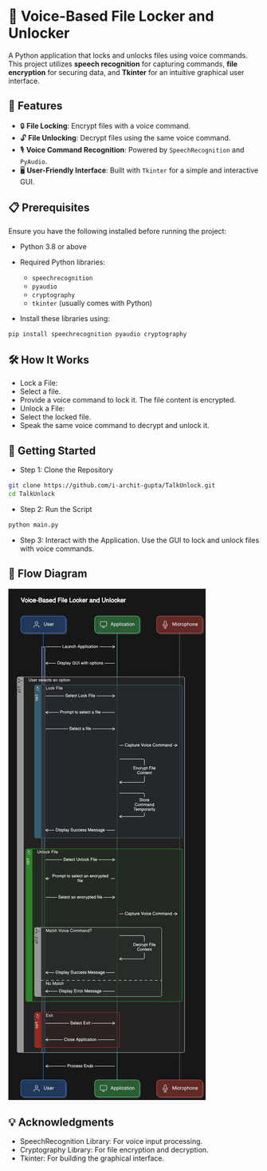 # 🎤 Voice-Based File Locker and Unlocker

A Python application that locks and unlocks files using voice commands. This project utilizes **speech recognition** for capturing commands, **file encryption** for securing data, and **Tkinter** for an intuitive graphical user interface.

## 🌟 Features
- 🔒 **File Locking**: Encrypt files with a voice command.
- 🔓 **File Unlocking**: Decrypt files using the same voice command.
- 🎙️ **Voice Command Recognition**: Powered by `SpeechRecognition` and `PyAudio`.
- 🖥️ **User-Friendly Interface**: Built with `Tkinter` for a simple and interactive GUI.

## 📋 Prerequisites
Ensure you have the following installed before running the project:

- Python 3.8 or above
- Required Python libraries:
  - `speechrecognition`
  - `pyaudio`
  - `cryptography`
  - `tkinter` (usually comes with Python)

- Install these libraries using:
```bash
pip install speechrecognition pyaudio cryptography
```

## 🛠️ How It Works
- Lock a File:
- Select a file.
- Provide a voice command to lock it. The file content is encrypted.
- Unlock a File:
- Select the locked file.
- Speak the same voice command to decrypt and unlock it.

## 🚀 Getting Started
- Step 1: Clone the Repository
```bash
git clone https://github.com/i-archit-gupta/TalkUnlock.git
cd TalkUnlock
```
- Step 2: Run the Script
```bash
python main.py
```
- Step 3: Interact with the Application. Use the GUI to lock and unlock files with voice commands.

## 📸 Flow Diagram

![Flow Diagram](/files/Sequence_Diagram_TalkUnlock.png)

## 💡 Acknowledgments
- SpeechRecognition Library: For voice input processing.
- Cryptography Library: For file encryption and decryption.
- Tkinter: For building the graphical interface.